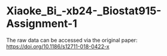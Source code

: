 # Xiaoke_Bi_-xb24-_Biostat915-Assignment-1
The raw data can be accessed via the original paper: https://doi.org/10.1186/s12711-018-0422-x
